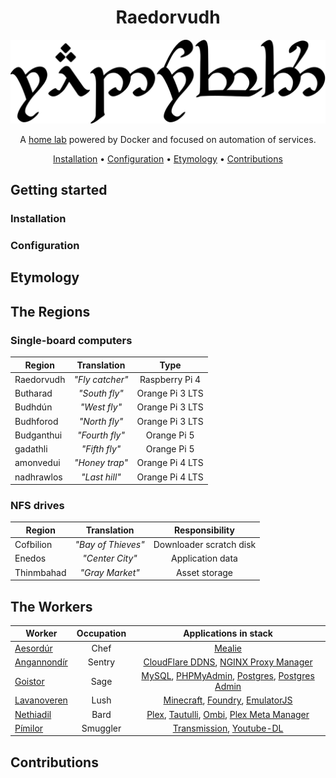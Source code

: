 <div align="center">

# Raedorvudh

<img src="resources/images/raedorvudh.svg" alt="Raedorvudh written in Tengwar" style="max-width:100%;">

A [home lab](https://www.seeedstudio.com/blog/2020/12/22/what-is-a-home-lab-getting-started-and-recommendations/) powered by Docker and focused on automation of services.

[Installation](#installation) •
[Configuration](#configuration) •
[Etymology](#etymology) •
[Contributions](#contributions)

</div>

## Getting started

### Installation

### Configuration

## Etymology

## The Regions

### Single-board computers

| Region     |   Translation   |      Type       |
| ---------- | :-------------: | :-------------: |
| Raedorvudh | _"Fly catcher"_ | Raspberry Pi 4  |
| Butharad   |  _"South fly"_  | Orange Pi 3 LTS |
| Budhdún    |  _"West fly"_   | Orange Pi 3 LTS |
| Budhforod  |  _"North fly"_  | Orange Pi 3 LTS |
| Budganthui | _"Fourth fly"_  |   Orange Pi 5   |
| gadathli   |  _"Fifth fly"_  |   Orange Pi 5   |
| amonvedui  | _"Honey trap"_  | Orange Pi 4 LTS |
| nadhrawlos |  _"Last hill"_  | Orange Pi 4 LTS |

### NFS drives

| Region     |    Translation     |     Responsibility      |
| ---------- | :----------------: | :---------------------: |
| Cofbilion  | _"Bay of Thieves"_ | Downloader scratch disk |
| Enedos     |  _"Center City"_   |    Application data     |
| Thinmbahad |  _"Gray Market"_   |      Asset storage      |

## The Workers

| Worker                               | Occupation |                                                                     Applications in stack                                                                     |
| ------------------------------------ | :--------: | :-----------------------------------------------------------------------------------------------------------------------------------------------------------: |
| [Aesordúr](aesordur/README.md)       |    Chef    |                                                                 [Mealie](https://mealie.io/)                                                                  |
| [Angannondír](angannondir/README.md) |   Sentry   |        [CloudFlare DDNS](https://github.com/favonia/cloudflare-ddns), [NGINX Proxy Manager](https://github.com/NginxProxyManager/nginx-proxy-manager)         |
| [Goistor](goistor/README.md)         |    Sage    | [MySQL](https://mariadb.org/), [PHPMyAdmin](https://www.phpmyadmin.net/), [Postgres](https://www.postgresql.org/), [Postgres Admin](https://www.pgadmin.org/) |
| [Lavanoveren](lavanoveren/README.md) |    Lush    |                 [Minecraft](https://www.minecraft.net/en-us), [Foundry](https://foundryvtt.com/), [EmulatorJS](https://emulatorjs.org/docs/)                  |
| [Nethiadil](nethiadil/README.md)     |    Bard    |      [Plex](https://www.plex.tv/), [Tautulli](https://tautulli.com/), [Ombi](https://ombi.io/), [Plex Meta Manager](https://metamanager.wiki/en/latest/)      |
| [Pímilor](pimilor/README.md)         |  Smuggler  |                                      [Transmission](https://transmissionbt.com/), [Youtube-DL](https://youtube-dl.org/)                                       |

## Contributions
